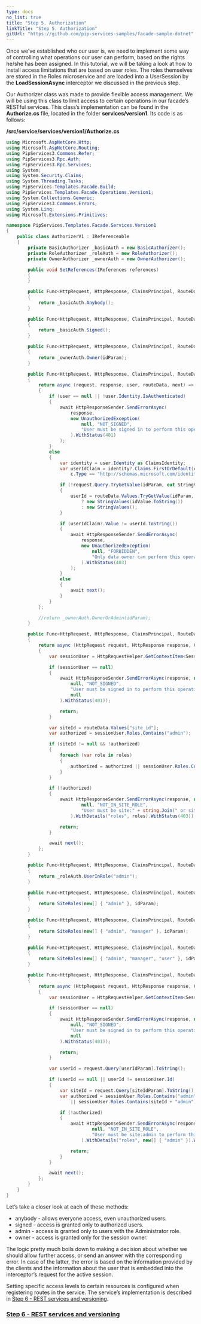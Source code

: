 ```yaml
---
type: docs
no_list: true
title: "Step 5. Authorization"
linkTitle: "Step 5. Authorization" 
gitUrl: "https://github.com/pip-services-samples/facade-sample-dotnet"
---
```


Once we’ve established who our user is, we need to implement some way of controlling what operations our user can perform, based on the rights he/she has been assigned. In this tutorial, we will be taking a look at how to install access limitations that are based on user roles. The roles themselves are stored in the Roles microservice and are loaded into a UserSession by the **LoadSessionAsync** interceptor we discussed in the previous step.

Our Authorizer class was made to provide flexible access management. We will be using this class to limit access to certain operations in our facade’s RESTful services. This class’s implementation can be found in the **Authorize.cs** file, located in the folder **services/version1**. Its code is as follows:

**/src/service/services/version1/Authorize.cs**

```cs
using Microsoft.AspNetCore.Http;
using Microsoft.AspNetCore.Routing;
using PipServices3.Commons.Refer;
using PipServices3.Rpc.Auth;
using PipServices3.Rpc.Services;
using System;
using System.Security.Claims;
using System.Threading.Tasks;
using PipServices.Templates.Facade.Build;
using PipServices.Templates.Facade.Operations.Version1;
using System.Collections.Generic;
using PipServices3.Commons.Errors;
using System.Linq;
using Microsoft.Extensions.Primitives;

namespace PipServices.Templates.Facade.Services.Version1
{
    public class AuthorizerV1 : IReferenceable
    {
        private BasicAuthorizer _basicAuth = new BasicAuthorizer();
        private RoleAuthorizer _roleAuth = new RoleAuthorizer();
        private OwnerAuthorizer _ownerAuth = new OwnerAuthorizer();

        public void SetReferences(IReferences references)
        {
        }

        public Func<HttpRequest, HttpResponse, ClaimsPrincipal, RouteData, Func<Task>, Task> Anybody()
        {
            return _basicAuth.Anybody();
        }

        public Func<HttpRequest, HttpResponse, ClaimsPrincipal, RouteData, Func<Task>, Task> Signed()
        {
			return _basicAuth.Signed();
		}

        public Func<HttpRequest, HttpResponse, ClaimsPrincipal, RouteData, Func<Task>, Task> Owner(string idParam = "user_id")
        {
            return _ownerAuth.Owner(idParam);
        }

        public Func<HttpRequest, HttpResponse, ClaimsPrincipal, RouteData, Func<Task>, Task> OwnerOrAdmin(string idParam = "user_id")
        {
            return async (request, response, user, routeData, next) =>
            {
                if (user == null || !user.Identity.IsAuthenticated)
                {
                    await HttpResponseSender.SendErrorAsync(
                        response,
                        new UnauthorizedException(
                            null, "NOT_SIGNED",
                            "User must be signed in to perform this operation"
                        ).WithStatus(401)
                    );
                }
                else
                {
                    var identity = user.Identity as ClaimsIdentity;
                    var userIdClaim = identity?.Claims.FirstOrDefault(c =>
                        c.Type == "http://schemas.microsoft.com/identity/claims/objectidentifier");

					if (!request.Query.TryGetValue(idParam, out StringValues userId))
					{
						userId = routeData.Values.TryGetValue(idParam, out object idValue) 
                            ? new StringValues(idValue.ToString())
                            : new StringValues();
					}

					if (userIdClaim?.Value != userId.ToString())
                    {
                        await HttpResponseSender.SendErrorAsync(
                            response,
                            new UnauthorizedException(
                                null, "FORBIDDEN",
                                "Only data owner can perform this operation"
                            ).WithStatus(403)
                        );
                    }
                    else
                    {
                        await next();
                    }
                }
            };

            //return _ownerAuth.OwnerOrAdmin(idParam);
        }

        public Func<HttpRequest, HttpResponse, ClaimsPrincipal, RouteData, Func<Task>, Task> SiteRoles(string[] roles, string idParam = "site_id")
        {
            return async (HttpRequest request, HttpResponse response, ClaimsPrincipal user, RouteData routeData, Func<Task> next) =>
            {
                var sessionUser = HttpRequestHelper.GetContextItem<SessionUserV1>(request, "user");

                if (sessionUser == null)
                {
                    await HttpResponseSender.SendErrorAsync(response, new UnauthorizedException(
                        null, "NOT_SIGNED",
                        "User must be signed in to perform this operation",
                        null
                    ).WithStatus(401));

                    return;
                }

                var siteId = routeData.Values["site_id"];
                var authorized = sessionUser.Roles.Contains("admin");

                if (siteId != null && !authorized)
                {
					foreach (var role in roles)
					{
                        authorized = authorized || sessionUser.Roles.Contains(siteId + ":" + role);
                    }
                }

                if (!authorized)
                {
                    await HttpResponseSender.SendErrorAsync(response, new UnauthorizedException(
                            null, "NOT_IN_SITE_ROLE",
                            "User must be site:" + string.Join(" or site:", roles) + " to perform this operation"
                        ).WithDetails("roles", roles).WithStatus(403));

                    return;
                }

                await next();
            };
        }

        public Func<HttpRequest, HttpResponse, ClaimsPrincipal, RouteData, Func<Task>, Task> Admin()
        {
            return _roleAuth.UserInRole("admin");
        }

        public Func<HttpRequest, HttpResponse, ClaimsPrincipal, RouteData, Func<Task>, Task> SiteAdmin(string idParam = "site_id")
        {
            return SiteRoles(new[] { "admin" }, idParam);
        }

        public Func<HttpRequest, HttpResponse, ClaimsPrincipal, RouteData, Func<Task>, Task> SiteManager(string idParam = "site_id")
        {
            return SiteRoles(new[] { "admin", "manager" }, idParam);
        }

        public Func<HttpRequest, HttpResponse, ClaimsPrincipal, RouteData, Func<Task>, Task> SiteUser(string idParam = "site_id")
        {
            return SiteRoles(new[] { "admin", "manager", "user" }, idParam);
        }

        public Func<HttpRequest, HttpResponse, ClaimsPrincipal, RouteData, Func<Task>, Task> SiteAdminOrOwner(string userIdParam = "user_id", string siteIdParam = "site_id")
        {
            return async (HttpRequest request, HttpResponse response, ClaimsPrincipal user, RouteData routeData, Func<Task> next) =>
            {
                var sessionUser = HttpRequestHelper.GetContextItem<SessionUserV1>(request, "user");

                if (sessionUser == null)
                {
                    await HttpResponseSender.SendErrorAsync(response, new UnauthorizedException(
                        null, "NOT_SIGNED",
                        "User must be signed in to perform this operation",
                        null
                    ).WithStatus(401));

                    return;
                }

                var userId = request.Query[userIdParam].ToString();

				if (userId == null || userId != sessionUser.Id)
				{
					var siteId = request.Query[siteIdParam].ToString();
					var authorized = sessionUser.Roles.Contains("admin")
                        || sessionUser.Roles.Contains(siteId + "admin");

					if (!authorized)
					{
						await HttpResponseSender.SendErrorAsync(response, new UnauthorizedException(
								null, "NOT_IN_SITE_ROLE",
								"User must be site:admin to perform this operation"
							).WithDetails("roles", new[] { "admin" }).WithStatus(403));

						return;
					}
				}

				await next();
            };
        }
    }
}
```

Let’s take a closer look at each of these methods:


- anybody - allows everyone access, even unauthorized users.
- signed - access is granted only to authorized users.
- admin - access is granted only to users with the Administrator role.
- owner - access is granted only for the session owner.


The logic pretty much boils down to making a decision about whether we should allow further access, or send an answer with the corresponding error. In case of the latter, the error is based on the information provided by the clients and the information about the user that is embedded into the interceptor’s request for the active session.


Setting specific access levels to certain resources is configured when registering routes in the service. The service’s implementation is described in [Step 6 - REST services and versioning](../step5).

<span class="hide-title-link">

### [Step 6 - REST services and versioning](../step5)

</span>
